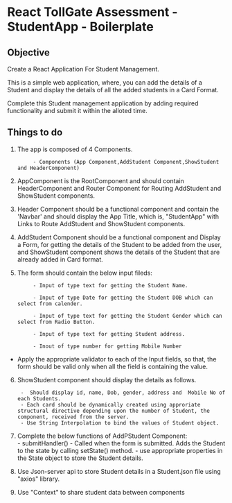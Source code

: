 # React TollGate Assessment - StudentApp - Boilerplate

## Objective

Create a React Application For Student Management.

This is a simple web application, where, you can add the details of a Student and display the details of all the added students in a Card Format. 

Complete this Student management application by adding required functionality and submit it within the alloted time.

## Things to do

1. The app is composed of 4 Components.

			- Components (App Component,AddStudent Component,ShowStudent and HeaderComponent)
	
2. AppComponent is the RootComponent and should contain HeaderComponent and Router Component for Routing AddStudent and ShowStudent components.

3. Header Component should be a functional component and contain the 'Navbar' and should display the App Title, which is, "StudentApp" with Links to Route AddStudent and ShowStudent components.

4. AddStudent Component should be a functional component and Display a Form, for getting the details of the Student to be added from the user, and ShowStudent component shows the details of the Student that are already added in Card format.

5. The form should contain the below input fileds:

			- Input of type text for getting the Student Name.

			- Input of type Date for getting the Student DOB which can select from calender.

			- Input of type text for getting the Student Gender which can select from Radio Button.

			- Input of type text for getting Student address.

			- Inout of type number for getting Mobile Number

-  Apply the appropriate validator to each of the Input fields, so that, the form should be valid only when all the field is containing the value.

6. ShowStudent component should display the details as follows.    

		-  Should display id, name, Dob, gender, address and  Mobile No of each Students.
		- Each card should be dynamically created using approriate structural directive depending upon the number of Student, the component, received from the server.  
		- Use String Interpolation to bind the values of Student object.

7. Complete the below functions of AddPStudent Component:  			
			- submitHandler() - Called when the form is submitted. Adds the Student to the state by calling setState() method.
			- use appropriate properties in the  State object to store the Student details. 

8. Use Json-server api to store Student details in a Student.json file using "axios" library.

9. Use "Context" to share student data between components
